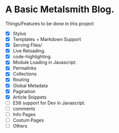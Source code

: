 # A Basic Metalsmith Blog.

Things/Features to be done in this project
- [x] Stylus
- [x] Templates + Markdown Support
- [x] Serving Files/
- [x] Live Reloading.
- [x] code-highlighting.
- [x] Module Loading in Javascript.
- [x] Permalinks
- [x] Collections
- [x] Routing
- [x] Global Metadata
- [x] Pagination
- [x] Article Snippets
- [ ] ES6 support for Dev in Javascript.
- [ ] comments
- [ ] Info Pages
- [ ] Costum Pages
- [ ] Others
